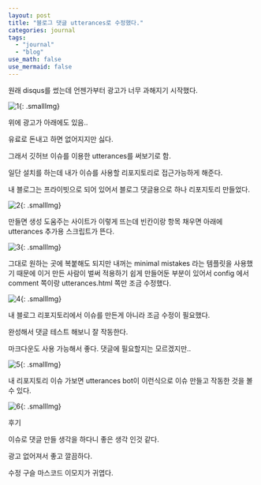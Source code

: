 ```yaml
---
layout: post
title: "블로그 댓글 utterances로 수정했다."
categories: journal
tags:
  - "journal"
  - "blog"
use_math: false
use_mermaid: false
---
```


원래 disqus를 썼는데 언젠가부터 광고가 너무 과해지기 시작했다.

![1](https://blogger.googleusercontent.com/img/a/AVvXsEhBw7o07LTigeV7tEdwN0xa4AGA6ghdOQLlycbXDNRMbycmgCay1NWDquka4cecGu0mDq-2TpOfJX4yVXUFfIyVdPql9oDNf9A3ahXn0QmdGg3R6_s7p5sDfhw2Sj7u1SneCgI1vHSQUxR-1PA5L4PCk1ZYhVQKkEBnqaAyHUmCROyrqRdGR1JtClrJbGqP){: .smallImg}

위에 광고가 아래에도 있음..

유료로 돈내고 하면 없어지지만 싫다.

그래서 깃허브 이슈를 이용한 utterances를 써보기로 함.

일단 설치를 하는데 내가 이슈를 사용할 리포지토리로 접근가능하게 해준다.

내 블로그는 프라이빗으로 되어 있어서 블로그 댓글용으로 하나 리포지토리 만들었다.

![2](https://blogger.googleusercontent.com/img/a/AVvXsEjCjbEJ7fWxbb6e7ZNYF917RegEevrM77UwfOEBg1kuKNCdRT6po5pZrh-q0CbZwDS5nBQ8DA_e1pyddeqAJEyM4-1jdbPAViSs_3EKj_v1637YHU6xy350XucZBPVQaGTWpE1kvPL6pUh8KuLwQjdeasHfyBlbY9Jbf9B0CX15BxOsSDDjy_KN8ybQlXF5){: .smallImg}

만들면 생성 도움주는 사이트가 이렇게 뜨는데 빈칸이랑 항목 채우면 아래에 utterances 추가용 스크립트가 뜬다.

![3](https://blogger.googleusercontent.com/img/a/AVvXsEiM3JEuqeAOvxF5hZgzgQsw0XKDqjCGOKsWrrqrCVGvZeLTXEaAquaSUd-r888rg1YYJH87cwgGAKYT0aBQ-0FH0JcxziYVcFovxUwE7hDAkTOJy4JUEp-Bjm3m86_-E1eGylgjU_T70NpNvZg81diVpmc3JCw1dUnej3kPg1X-sym3rVPqtRDBjzDWF4o7){: .smallImg}

그대로 원하는 곳에 복붙해도 되지만 내꺼는 minimal mistakes 라는 템플릿을 사용했기 때문에 이거 만든 사람이 벌써 적용하기 쉽게 만들어둔 부분이 있어서 config 에서 comment 쪽이랑 utterances.html 쪽만 조금 수정했다.

![4](https://blogger.googleusercontent.com/img/a/AVvXsEjKTZ1IDM7K9ZXJsC9ZF2uNdmLh7R_q5qCnOQOOOe6OYS6td4XFH7PP0LfETSgGkwF9sBLcsUu44HiHLJjbrAcsV0TM7cc1WAEliaJaTOkx8yiFJnDKeL2ZjvhJqC5y0ggGURzzXPvXr2fnPj-NO6Er3pE5bLaHwTadNf4JGBPw7EGBCnjwEk3hGmCS-imo){: .smallImg}

내 블로그 리포지토리에서 이슈를 만든게 아니라 조금 수정이 필요했다.

완성해서 댓글 테스트 해보니 잘 작동한다.

마크다운도 사용 가능해서 좋다. 댓글에 필요할지는 모르겠지만..

![5](https://blogger.googleusercontent.com/img/a/AVvXsEh--QypFP9vHUhVH6BrBoGvN62xGd8v5DLJT_ay--znJpkJdsHFnUNxAUtyYQdemkk8LBpeYjzCcMYBaZgHZi6oZy8lIM9tQVsnwIZ1Idp1TBoQ_erS4camXxKpcELL-_McLLfRSm8AZ75QmYag5zqwj-NAJMUip3jzDQlWZisOcpFXW-9u5MuGDzQ_bmmg){: .smallImg}

내 리포지토리 이슈 가보면 utterances bot이 이런식으로 이슈 만들고 작동한 것을 볼 수 있다.

![6](https://blogger.googleusercontent.com/img/a/AVvXsEgaXGDi1cOBu6gH5J_Nxp0XdMBXXUykNDhonuN4HiDzx9bQCN453Wkyk6wEYhAr5DfWYGza-_ai7_mG_9-AfZQH3FKBDIrYH1XjV53ekFF3QgUjK9aAVwiopuGu99V_vd-U1y5kVtTXVfN9UiAAkysg-r4CoA4fsQzFry2RMOzWARfo8voceZ4UBeyMhqOV){: .smallImg}

후기

이슈로 댓글 만들 생각을 하다니 좋은 생각 인것 같다.

광고 없어져서 좋고 깔끔하다.

수정 구슬 마스코드 이모지가 귀엽다.
